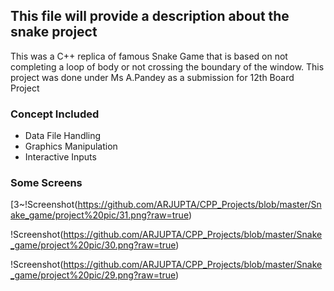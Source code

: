 
## This file will provide a description about the snake project
This was a C++ replica of famous Snake Game that is based on not completing a loop of body or not crossing the boundary of the window. This project was done under Ms A.Pandey as a submission for 12th Board Project

### Concept Included
- Data File Handling
- Graphics Manipulation
- Interactive Inputs

### Some Screens

[3~!Screenshot(https://github.com/ARJUPTA/CPP_Projects/blob/master/Snake_game/project%20pic/31.png?raw=true)


!Screenshot(https://github.com/ARJUPTA/CPP_Projects/blob/master/Snake_game/project%20pic/30.png?raw=true)


!Screenshot(https://github.com/ARJUPTA/CPP_Projects/blob/master/Snake_game/project%20pic/29.png?raw=true)


